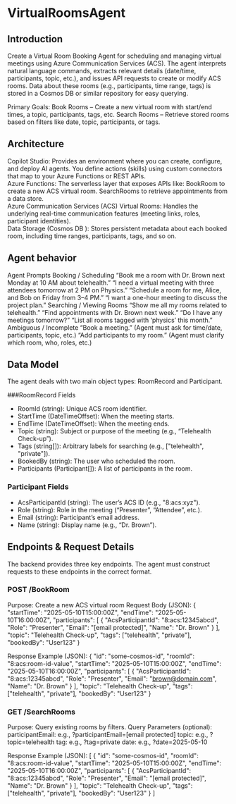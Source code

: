 # VirtualRoomsAgent
## Introduction
Create a Virtual Room Booking Agent for scheduling and managing virtual meetings using Azure Communication Services (ACS). The agent interprets natural language commands, extracts relevant details (date/time, participants, topic, etc.), and issues API requests to create or modify ACS rooms. Data about these rooms (e.g., participants, time range, tags) is stored in a Cosmos DB or similar repository for easy querying.

Primary Goals:
Book Rooms – Create a new virtual room with start/end times, a topic, participants, tags, etc. 
Search Rooms – Retrieve stored rooms based on filters like date, topic, participants, or tags. 

## Architecture
Copilot Studio: Provides an environment where you can create, configure, and deploy AI agents. You define actions (skills) using custom connectors that map to your Azure Functions or REST APIs.  
Azure Functions: The serverless layer that exposes APIs like: 
BookRoom to create a new ACS virtual room. 
SearchRooms to retrieve appointments from a data store.   
Azure Communication Services (ACS) Virtual Rooms: Handles the underlying real-time communication features (meeting links, roles, participant identities).  
Data Storage (Cosmos DB ): Stores persistent metadata about each booked room, including time ranges, participants, tags, and so on.  

## Agent behavior
Agent Prompts
Booking / Scheduling 
“Book me a room with Dr. Brown next Monday at 10 AM about telehealth.” 
“I need a virtual meeting with three attendees tomorrow at 2 PM on Physics.” 
“Schedule a room for me, Alice, and Bob on Friday from 3–4 PM.” 
“I want a one-hour meeting to discuss the project plan.” 
Searching / Viewing Rooms 
“Show me all my rooms related to telehealth.” 
“Find appointments with Dr. Brown next week.” 
“Do I have any meetings tomorrow?” 
“List all rooms tagged with ‘physics’ this month.” 
Ambiguous / Incomplete 
“Book a meeting.” (Agent must ask for time/date, participants, topic, etc.) 
“Add participants to my room.” (Agent must clarify which room, who, roles, etc.) 

## Data Model
The agent deals with two main object types: RoomRecord and Participant.

###RoomRecord Fields
- RoomId (string): Unique ACS room identifier. 
- StartTime (DateTimeOffset): When the meeting starts. 
- EndTime (DateTimeOffset): When the meeting ends. 
- Topic (string): Subject or purpose of the meeting (e.g., “Telehealth Check-up”). 
- Tags (string[]): Arbitrary labels for searching (e.g., ["telehealth", "private"]). 
- BookedBy (string): The user who scheduled the room. 
- Participants (Participant[]): A list of participants in the room. 

### Participant Fields
- AcsParticipantId (string): The user’s ACS ID (e.g., "8:acs:xyz"). 
- Role (string): Role in the meeting (“Presenter”, “Attendee”, etc.). 
- Email (string): Participant’s email address. 
- Name (string): Display name (e.g., “Dr. Brown”). 
 
## Endpoints & Request Details
The backend provides three key endpoints. The agent must construct requests to these endpoints in the correct format.

### POST /BookRoom
Purpose: Create a new ACS virtual room
Request Body (JSON): 
{
  "startTime": "2025-05-10T15:00:00Z",
  "endTime": "2025-05-10T16:00:00Z",
  "participants": [
    {
      "AcsParticipantId": "8:acs:12345abcd",
      "Role": "Presenter",
      "Email": "[email protected]",
      "Name": "Dr. Brown"
    }
  ],
  "topic": "Telehealth Check-up",
  "tags": ["telehealth", "private"],
  "bookedBy": "User123"
}


Response Example (JSON): 
{
  "id": "some-cosmos-id",
  "roomId": "8:acs:room-id-value",
  "startTime": "2025-05-10T15:00:00Z",
  "endTime": "2025-05-10T16:00:00Z",
  "participants": [
    {
      "AcsParticipantId": "8:acs:12345abcd",
      "Role": "Presenter",
      "Email": "brown@domain.com",
      "Name": "Dr. Brown"
    }
  ],
  "topic": "Telehealth Check-up",
  "tags": ["telehealth", "private"],
  "bookedBy": "User123"
}

### GET /SearchRooms

Purpose: Query existing rooms by filters. 
Query Parameters (optional): 
participantEmail: e.g., ?participantEmail=[email protected] 
topic: e.g., ?topic=telehealth 
tag: e.g., ?tag=private 
date: e.g., ?date=2025-05-10

Response Example (JSON): 
[
  {
    "id": "some-cosmos-id",
    "roomId": "8:acs:room-id-value",
    "startTime": "2025-05-10T15:00:00Z",
    "endTime": "2025-05-10T16:00:00Z",
    "participants": [
      {
        "AcsParticipantId": "8:acs:12345abcd",
        "Role": "Presenter",
        "Email": "[email protected]",
        "Name": "Dr. Brown"
      }
    ],
    "topic": "Telehealth Check-up",
    "tags": ["telehealth", "private"],
    "bookedBy": "User123"
  }
]





